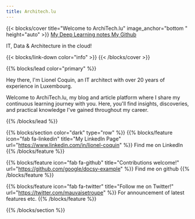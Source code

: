 ```yaml
---
title: Architech.lu
---
```


{{< blocks/cover title="Welcome to ArchiTech.lu" image_anchor="bottom " height="auto" >}}
<a class="btn btn-lg btn-primary me-3 mb-4" href="/deeplearning">
  My Deep Learning notes <i class="fas fa-arrow-alt-circle-right ms-2"></i>
</a>
<a class="btn btn-lg btn-secondary me-3 mb-4" href="https://github.com/mauvaisetroupe">
  My Github <i class="fab fa-github ms-2 "></i>
</a>
<p class="lead mt-5">IT, Data & Architecture in the cloud!</p>
{{< blocks/link-down color="info" >}}
{{< /blocks/cover >}}


{{% blocks/lead color="primary" %}}

Hey there, I'm Lionel Coquin, an IT architect with over 20 years of experience in Luxembourg. 

Welcome to ArchiTech.lu, my blog and article platform where I share my continuous learning journey with you. Here, you'll find insights, discoveries, and practical knowledge I've gained throughout my career.

<!-- ArchiTech.lu is your ultimate destination for exploring the cutting-edge world of IT architecture, deep learning, and machine learning. As an IT architect, I'm passionate about staying ahead of the curve and continuously expanding my expertise. Through this platform, I aim to empower individuals, businesses, and organizations by sharing the latest trends and best practices in IT architecture. -->
<!-- 
At ArchiTech.lu, I provide valuable insights, practical guidance, and thought-provoking articles based on my continuous learning journey. I delve into emerging technologies, explore their applications, and discuss their impact on the industry.

One area I'm particularly excited about is deep learning. This field has revolutionized artificial intelligence, enabling computers to make intelligent decisions based on vast amounts of data. On ArchiTech.lu, you'll find comprehensive explanations, tutorials, and case studies on deep learning techniques like neural networks, convolutional networks, and recurrent networks.

Another key focus of mine is machine learning, a subset of AI that allows systems to learn and improve from experience without explicit programming. I dive deep into machine learning algorithms, model architectures, feature engineering, and evaluation techniques, helping you harness the power of this transformative technology across various domains and applications.

ArchiTech.lu is also your source for staying updated on emerging technologies, industry news, and breakthroughs in IT architecture, deep learning, and machine learning. I'm committed to sharing expert perspectives, exploring real-world use cases, and discussing the ever-evolving digital era. Together, we can stay ahead in this rapidly changing landscape.

Join me and the vibrant community of IT architects, data scientists, developers, and technology enthusiasts at ArchiTech.lu. Share your ideas, ask questions, and collaborate with like-minded individuals in our forums and discussion groups. Together, let's push the boundaries of IT architecture and leverage the immense potential of deep learning and machine learning.

Embark on a fascinating journey into the world of IT architecture and machine learning with my blog and articles on ArchiTech.lu today!

Looking forward to sharing this exciting learning journey with you.

Lionel Coquin -->


{{% /blocks/lead %}}


{{% blocks/section color="dark" type="row" %}}
{{% blocks/feature icon="fab fa-linkedin" title="My LinkedIn Page" url="https://www.linkedin.com/in/lionel-coquin" %}}
Find me on  LinkedIn
{{% /blocks/feature %}}


{{% blocks/feature icon="fab fa-github" title="Contributions welcome!" url="https://github.com/google/docsy-example" %}}
Find me on github
{{% /blocks/feature %}}


{{% blocks/feature icon="fab fa-twitter" title="Follow me on Twitter!" url="https://twitter.com/mauvaisetroupe" %}}
For announcement of latest features etc.
{{% /blocks/feature %}}


{{% /blocks/section %}}

